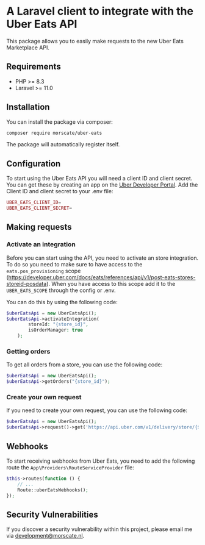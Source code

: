 # A Laravel client to integrate with the Uber Eats API
This package allows you to easily make requests to the new Uber Eats Marketplace API.

## Requirements

- PHP >= 8.3
- Laravel >= 11.0

## Installation

You can install the package via composer:

```bash
composer require morscate/uber-eats
```

The package will automatically register itself.

## Configuration
To start using the Uber Eats API you will need a client ID and client secret. You can get these by creating an app on the [Uber Developer Portal](https://developer.uber.com/dashboard/).
Add the Client ID and client secret to your .env file:
```php
UBER_EATS_CLIENT_ID=
UBER_EATS_CLIENT_SECRET=
```

## Making requests
### Activate an integration
Before you can start using the API, you need to activate an store integration. To do so you need to make sure to have access to the `eats.pos_provisioning` scope (https://developer.uber.com/docs/eats/references/api/v1/post-eats-stores-storeid-posdata). When you have access to this scope add it to the `UBER_EATS_SCOPE` through the config or .env.

You can do this by using the following code:
```php
$uberEatsApi = new UberEatsApi();
$uberEatsApi->activateIntegration(
        storeId: "{store_id}",
        isOrderManager: true
    );
```

### Getting orders
To get all orders from a store, you can use the following code:
```php
$uberEatsApi = new UberEatsApi();
$uberEatsApi->getOrders("{store_id}");
```

### Create your own request
If you need to create your own request, you can use the following code:
```php
$uberEatsApi = new UberEatsApi();
$uberEatsApi->request()->get('https://api.uber.com/v1/delivery/store/{$storeId}/orders');
```

## Webhooks
To start receiving webhooks from Uber Eats, you need to add the following route the `App\Providers\RouteServiceProvider` file:
```php
$this->routes(function () {
    // ...
    Route::uberEatsWebhooks();
});
```

## Security Vulnerabilities

If you discover a security vulnerability within this project, please email me via [development@morscate.nl](mailto:development@morscate.nl).

